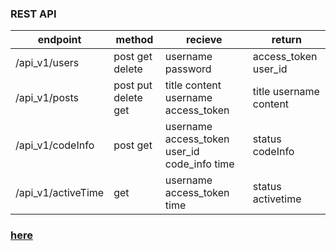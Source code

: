### REST API



| endpoint  | method   |  recieve |  return |
| ------------ | ------------ | ------------ | ------------ |
| /api_v1/users  | post get delete  | username password  | access_token user_id  |
|  /api_v1/posts | post put delete get | title content username access_token  |  title username content |
| /api_v1/codeInfo  | post get | username access_token user_id code_info time |  status codeInfo|
| /api_v1/activeTime  |  get |  username access_token time| status activetime |


### [here](http://106.15.176.216/login "url")
